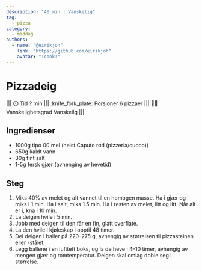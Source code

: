```yaml
---
description: "40 min | Vanskelig"
tag:
  - pizza
category:
  - middag
authors:
  - name: "@eirikjoh"
    link: "https://github.com/eirikjoh"
    avatar: ":cook:"
---
```


# Pizzadeig

<!-- dprint-ignore-start -->
||| :timer_clock: Tid
? min
||| :knife_fork_plate: Porsjoner
6 pizzaer
||| :cook: Vanskelighetsgrad
Vanskelig
|||
<!-- dprint-ignore-end -->

## Ingredienser

- 1000g tipo 00 mel (helst Caputo rød (pizzeria/cuoco))
- 650g kaldt vann
- 30g fint salt
- 1-5g fersk gjær (avhenging av hevetid)

## Steg

1. Miks 40% av melet og alt vannet til en homogen masse. Ha i gjær og miks i 1 min. Ha i
   salt, miks 1.5 min. Ha i resten av melet, litt og litt. Når alt er i, kna i 10 min.
2. La deigen hvile i 5 min.
3. Jobb med deigen til den får en fin, glatt overflate.
4. La den hvile i kjøleskap i opptil 48 timer.
5. Del deigen i baller på 220–275 g, avhengig av størrelsen til pizzasteinen eller
   -stålet.
6. Legg ballene i en lufttett boks, og la de heve i 4–10 timer, avhengig av mengen gjær
   og romtemperatur. Deigen skal omlag doble seg i størrelse.

<script type="application/ld+json">
{
  "@context": "https://schema.org/",
  "@type": "Recipe",
  "name": "Pizzadeig",
  "image": "",
  "author": {
    "@type": "Person",
    "name": "Eirik Lingås Johnsen",
    "url": "https://github.com/eirikjoh"
  },
  "datePublished": "2024-05-30",
  "description": "40 min | Vanskelig",
  "prepTime": "PT40M",
  "cookTime": "PT0M",
  "totalTime": "PT40M",
  "recipeYield": "6 pizzaer",
  "recipeCategory": "Hovedrett",
  "recipeCuisine": "Italiensk",
  "keywords": "pizza, italiensk, vegetar, vegansk",
  "recipeIngredient": [
    "1000 g tipo 00 mel (helst Caputo rød, pizzeria/cuoco)",
    "650 g kaldt vann",
    "30 g fint salt",
    "1–5 g fersk gjær (avhengig av hevetid)"
  ],
  "recipeInstructions": [
    {
      "@type": "HowToStep",
      "text": "Miks 40% av melet og alt vannet til en homogen masse. Ha i gjær og miks i 1 min. Ha i salt, miks 1.5 min. Ha i resten av melet, litt og litt. Når alt er i, kna i 10 min."
    },
    {
      "@type": "HowToStep",
      "text": "La deigen hvile i 5 min."
    },
    {
      "@type": "HowToStep",
      "text": "Jobb med deigen til den får en fin, glatt overflate."
    },
    {
      "@type": "HowToStep",
      "text": "La den hvile i kjøleskap i opptil 48 timer."
    },
    {
      "@type": "HowToStep",
      "text": "Del deigen i baller på 220–275 g, avhengig av størrelsen til pizzasteinen eller -stålet."
    },
    {
      "@type": "HowToStep",
      "text": "Legg ballene i en lufttett boks, og la de heve i 4–10 timer, avhengig av mengen gjær og romtemperatur. Deigen skal omlag doble seg i størrelse."
    }
  ]
}
</script>
